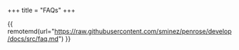+++
title = "FAQs"
+++

{{ remotemd(url="https://raw.githubusercontent.com/sminez/penrose/develop/docs/src/faq.md") }}
